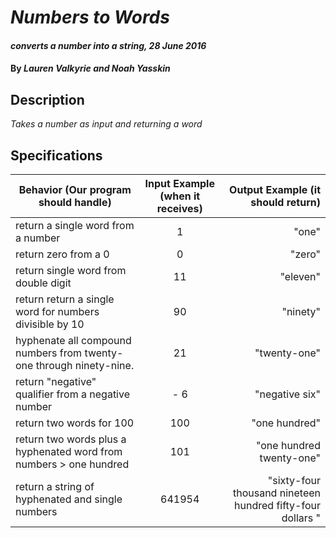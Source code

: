 # _Numbers to Words_

#### _converts a number into a string, 28 June 2016_

#### By _**Lauren Valkyrie and Noah Yasskin**_

## Description

_Takes a number as input and returning a word_

## Specifications


| Behavior (Our program should handle) | Input Example (when it receives) | Output Example (it should return)|
| ------------- |:-------------:| -----:|
| return a single word from a number | 1 | "one" |
| return zero from a 0 | 0 | "zero" |
| return single word from double digit | 11 | "eleven" |
| return return a single word for numbers divisible by 10 | 90 | "ninety" |
| hyphenate all compound numbers from twenty-one through ninety-nine. | 21 | "twenty-one" |
| return "negative" qualifier from a negative number | - 6 | "negative six" |
| return two words for 100 | 100 | "one hundred" |
| return two words plus a hyphenated word from numbers > one hundred | 101 | "one hundred twenty-one" |
| return a string of hyphenated and single numbers | 641954 | "sixty-four thousand nineteen hundred fifty-four dollars " |

